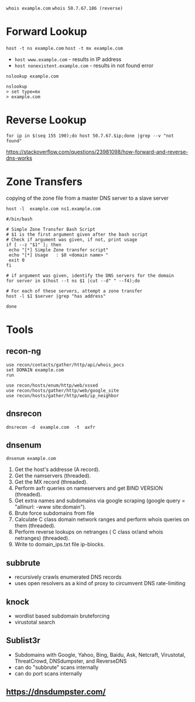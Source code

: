 `whois example.com`
`whois 50.7.67.186 (reverse)`

# Forward Lookup

`host -t ns example.com`
`host -t mx example.com`

* `host www.example.com` - results in IP address
* `host nonexistent.example.com` - results in not found error

`nslookup example.com`

```
nslookup
> set type=mx
> example.com
```

# Reverse Lookup

`for ip in $(seq 155 190);do host 50.7.67.$ip;done |grep -­‐v "not found"`

https://stackoverflow.com/questions/23981098/how-forward-and-reverse-dns-works

# Zone Transfers

copying  of  the  zone  file  from  a  master  DNS  server  to  a  slave server

`host -l  example.com ns1.example.com`

```
#/bin/bash

# Simple Zone Transfer Bash Script
# $1 is the first argument given after the bash script
# Check if argument was given, if not, print usage
if [ -­‐z "$1" ]; then
 echo "[*] Simple Zone transfer script"
 echo "[*] Usage   : $0 <domain name> "
 exit 0
fi

# if argument was given, identify the DNS servers for the domain
for server in $(host -­‐t ns $1 |cut -­‐d" " -­‐f4);do

# For each of these servers, attempt a zone transfer
host -­l $1 $server |grep "has address"

done
```

# Tools

## recon-ng

```
use recon/contacts/gather/http/api/whois_pocs
set DOMAIN example.com
run

use recon/hosts/enum/http/web/xssed
use recon/hosts/gather/http/web/google_site
use recon/hosts/gather/http/web/ip_neighbor
```

## dnsrecon

`dnsrecon ‐d  example.com  ‐t  axfr`

## dnsenum

`dnsenum example.com`

1. Get the host's addresse (A record).
2. Get the namservers (threaded).
3. Get the MX record (threaded).
4. Perform axfr queries on nameservers and get BIND VERSION (threaded).
5. Get extra names and subdomains via google scraping (google query = "allinurl: -www site:domain").
6. Brute force subdomains from file
7. Calculate C class domain network ranges and perform whois queries on them (threaded).
8. Perform reverse lookups on netranges ( C class or/and whois netranges) (threaded).
9. Write to domain_ips.txt file ip-blocks.

## subbrute
* recursively crawls enumerated DNS records
* uses open resolvers as a kind of proxy to circumvent DNS rate-limiting

## knock
* wordlist based subdomain bruteforcing
* virustotal search

## Sublist3r
* Subdomains with Google, Yahoo, Bing, Baidu, Ask, Netcraft, Virustotal, ThreatCrowd, DNSdumpster, and ReverseDNS
* can do "subbrute" scans internally
* can do port scans internally

## https://dnsdumpster.com/

